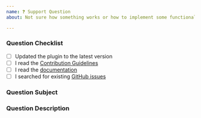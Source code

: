 ```yaml
---
name: ❓ Support Question
about: Not sure how something works or how to implement some functionality? Ask us here! (But please check the docs first 🙃)

---
```


### Question Checklist

- [ ] Updated the plugin to the latest version 
- [ ] I read the [Contribution Guidelines](https://github.com/Backelite/sonar-swift/blob/master/CONTRIBUTING.md)
- [ ] I read the [documentation](https://github.com/Backelite/sonar-swift/wiki)
- [ ] I searched for existing [GitHub issues](https://github.com/Backelite/sonar-swift/issues)

### Question Subject

<!-- What tool/action do you have a question about? -->
<!-- Is this a question about documentation? -->
<!-- Is this a question about a third party plugin? (If so, please go to the plugin repository first) -->

### Question Description

<!-- Please include expected behavior and any relevant code samples with your question if possible -->
